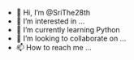- 👋 Hi, I’m @SriThe28th
- 👀 I’m interested in ...
- 🌱 I’m currently learning Python 
- 💞️ I’m looking to collaborate on ...
- 📫 How to reach me ...

<!---
SriThe28th/SriThe28th is a ✨ special ✨ repository because its `README.md` (this file) appears on your GitHub profile.
You can click the Preview link to take a look at your changes.
--->

